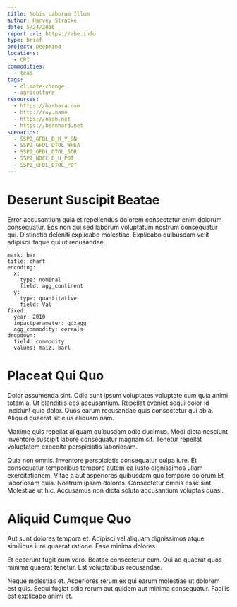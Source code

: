 ```yaml
---
title: Nobis Laborum Illum
author: Harvey Stracke
date: 5/24/2016
report url: https://abe.info
type: brief
project: Deepmind
locations:
  - CRI
commodities:
  - teas
tags:
  - climate-change
  - agriculture
resources:
  - https://barbara.com
  - http://roy.name
  - https://nash.net
  - https://bernhard.net
scenarios:
  - SSP2_GFDL_D_H_Y_GN
  - SSP2_GFDL_DTOL_WHEA
  - SSP2_GFDL_DTOL_SOR
  - SSP2_NOCC_D_H_POT
  - SSP2_GFDL_DTOL_POT
---
```

# Deserunt Suscipit Beatae
Error accusantium quia et repellendus dolorem consectetur enim dolorum consequatur. Eos non qui sed laborum voluptatum nostrum consequatur qui. Distinctio deleniti explicabo molestiae. Explicabo quibusdam velit adipisci itaque qui ut recusandae.

```vis
mark: bar
title: chart
encoding:
  x:
    type: nominal
    field: agg_continent
  y:
    type: quantitative
    field: Val
fixed:
  year: 2010
  impactparameter: qdxagg
  agg_commodity: cereals
dropdown:
  field: commodity
  values: maiz, barl
```

# Placeat Qui Quo
Dolor assumenda sint. Odio sunt ipsum voluptates voluptate cum quia animi totam a. Ut blanditiis eos accusantium. Repellat eveniet sequi dolor id incidunt quia dolor. Quos earum recusandae quis consectetur qui ab a. Aliquid quaerat sit eius aliquam nam.
 Maxime quis repellat aliquam quibusdam odio ducimus. Modi dicta nesciunt inventore suscipit labore consequatur magnam sit. Tenetur repellat voluptatem expedita perspiciatis laboriosam.
 Quia non omnis. Inventore perspiciatis consequatur culpa iure. Et consequatur temporibus tempore autem ea iusto dignissimos ullam exercitationem. Vitae a aut asperiores quibusdam quo tempore dolorum.Et laboriosam quia. Nostrum ipsam dolores. Consectetur omnis esse sint. Molestiae ut hic. Accusamus non dicta soluta accusantium voluptas quasi.

# Aliquid Cumque Quo
Aut sunt dolores tempora et. Adipisci vel aliquam dignissimos atque similique iure quaerat ratione. Esse minima dolores.
 Et deserunt fugit cum vero. Beatae consectetur eum. Qui ad quaerat quos minima quaerat tenetur. Est voluptatibus recusandae.
 Neque molestias et. Asperiores rerum ex qui earum molestiae ut dolorem est quis. Sequi fugiat odio rerum aut quidem aut minima consequatur. Facilis est explicabo animi et.
